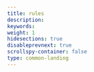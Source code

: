 ```yaml
---
title: rules
description: 
keywords: 
weight: 1
hidesections: true
disableprevnext: true
scrollspy-container: false
type: common-landing
---
```

